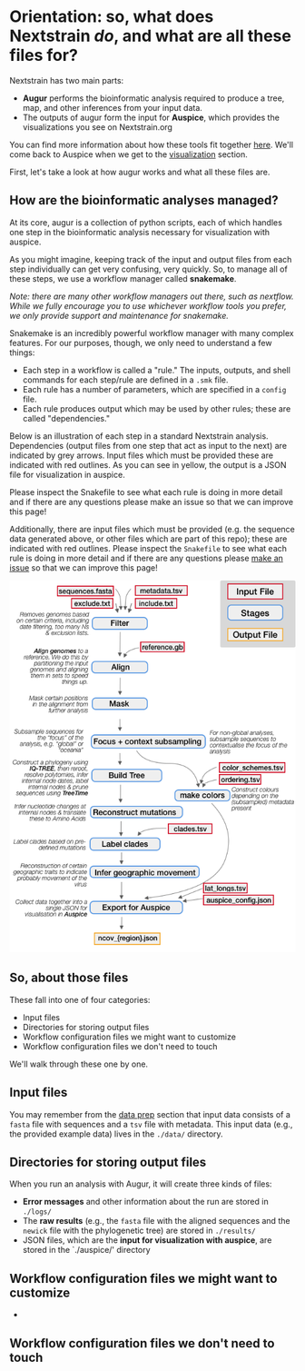 # Orientation: so, what does Nextstrain *do*, and what are all these files for?

Nextstrain has two main parts:
* **Augur** performs the bioinformatic analysis required to produce a tree, map, and other inferences from your input data.  
* The outputs of augur form the input for **Auspice**, which provides the visualizations you see on Nextstrain.org  

You can find more information about how these tools fit together [here](XXX). We'll come back to Auspice when we get to the [visualization](XXX) section.

First, let's take a look at how augur works and what all these files are.

## How are the bioinformatic analyses managed?   

At its core, augur is a collection of python scripts, each of which handles one step in the bioinformatic analysis necessary for visualization with auspice.

As you might imagine, keeping track of the input and output files from each step individually can get very confusing, very quickly.
So, to manage all of these steps, we use a workflow manager called **snakemake**.

_Note: there are many other workflow managers out there, such as nextflow. While we fully encourage you to use whichever workflow tools you prefer, we only provide support and maintenance for snakemake._  

Snakemake is an incredibly powerful workflow manager with many complex features. For our purposes, though, we only need to understand a few things:  

* Each step in a workflow is called a "rule." The inputs, outputs, and shell commands for each step/rule are defined in a `.smk` file.    
* Each rule has a number of parameters, which are specified in a `config` file.  
* Each rule produces output which may be used by other rules; these are called "dependencies."  

Below is an illustration of each step in a standard Nextstrain analysis.
Dependencies (output files from one step that act as input to the next) are indicated by grey arrows. Input files which must be provided these are indicated with red outlines. As you can see in yellow, the output is a JSON file for visualization in auspice.



Please inspect the Snakefile to see what each rule is doing in more detail and if there are any questions please make an issue so that we can improve this page!



<!-- Not all of the rules included are essential, or may even be desirable for your analysis.
We maintain this snakefile primarily for our own analyses, and thus your build may be able to be made a lot simpler!
The aim of this tutorial is to walk you through the rules in the basic analysis run by Nextstrain and to give you the ability to change it to suit your needs. -->


Additionally, there are input files which must be provided (e.g. the sequence data generated above, or other files which are part of this repo); these are indicated with red outlines.
Please inspect the `Snakefile` to see what each rule is doing in more detail and if there are any questions please [make an issue](https://github.com/nextstrain/ncov/issues/new) so that we can improve this page!

![snakemake_workflow](images/basic_snakemake_build.png)








## So, about those files

These fall into one of four categories:  

* Input files  
* Directories for storing output files  
* Workflow configuration files we might want to customize  
* Workflow configuration files we don't need to touch  

We'll walk through these one by one.

## Input files  

You may remember from the [data prep](data-prep.md) section that input data consists of a `fasta` file with sequences and a `tsv` file with metadata. This input data (e.g., the provided example data) lives in the `./data/` directory.

## Directories for storing output files  

When you run an analysis with Augur, it will create three kinds of files:  
* **Error messages** and other information about the run are stored in `./logs/`  
* The **raw results** (e.g., the `fasta` file with the aligned sequences and the `newick` file with the phylogenetic tree) are stored in `./results/`  
* JSON files, which are the **input for visualization with auspice**, are stored in the `./auspice/' directory  

## Workflow configuration files we might want to customize  

*


## Workflow configuration files we don't need to touch  
